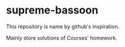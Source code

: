 # supreme-bassoon

This repository is name by github's inspiration.

Mainly store solutions of Courses' homework.